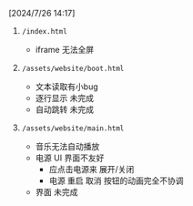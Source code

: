 [2024/7/26 14:17]
1. `/index.html`
    - iframe 无法全屏

2. `/assets/website/boot.html`
    - 文本读取有小bug
    - 逐行显示 未完成
    - 自动跳转 未完成

3. `/assets/website/main.html`
    - 音乐无法自动播放
    - 电源 UI 界面不友好
        - 应点击电源来 展开/关闭
        - 电源 重启 取消  按钮的动画完全不协调
    - 界面 未完成

